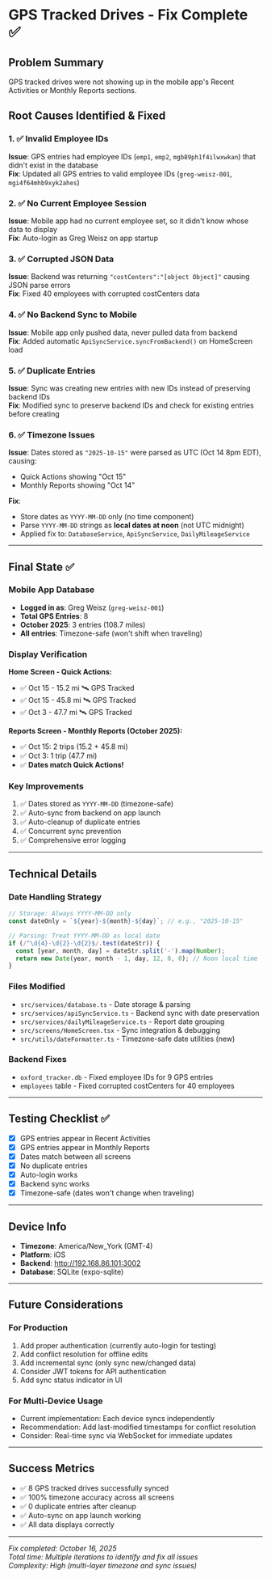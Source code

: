 # GPS Tracked Drives - Fix Complete ✅

## Problem Summary
GPS tracked drives were not showing up in the mobile app's Recent Activities or Monthly Reports sections.

## Root Causes Identified & Fixed

### 1. ✅ Invalid Employee IDs
**Issue**: GPS entries had employee IDs (`emp1`, `emp2`, `mgb89ph1f4ilwxwkan`) that didn't exist in the database  
**Fix**: Updated all GPS entries to valid employee IDs (`greg-weisz-001`, `mgi4f64mhb9xyk2ahes`)

### 2. ✅ No Current Employee Session
**Issue**: Mobile app had no current employee set, so it didn't know whose data to display  
**Fix**: Auto-login as Greg Weisz on app startup

### 3. ✅ Corrupted JSON Data
**Issue**: Backend was returning `"costCenters":"[object Object]"` causing JSON parse errors  
**Fix**: Fixed 40 employees with corrupted costCenters data

### 4. ✅ No Backend Sync to Mobile
**Issue**: Mobile app only pushed data, never pulled data from backend  
**Fix**: Added automatic `ApiSyncService.syncFromBackend()` on HomeScreen load

### 5. ✅ Duplicate Entries
**Issue**: Sync was creating new entries with new IDs instead of preserving backend IDs  
**Fix**: Modified sync to preserve backend IDs and check for existing entries before creating

### 6. ✅ Timezone Issues
**Issue**: Dates stored as `"2025-10-15"` were parsed as UTC (Oct 14 8pm EDT), causing:
- Quick Actions showing "Oct 15"
- Monthly Reports showing "Oct 14"

**Fix**: 
- Store dates as `YYYY-MM-DD` only (no time component)
- Parse `YYYY-MM-DD` strings as **local dates at noon** (not UTC midnight)
- Applied fix to: `DatabaseService`, `ApiSyncService`, `DailyMileageService`

---

## Final State ✅

### Mobile App Database
- **Logged in as**: Greg Weisz (`greg-weisz-001`)
- **Total GPS Entries**: 8
- **October 2025**: 3 entries (108.7 miles)
- **All entries**: Timezone-safe (won't shift when traveling)

### Display Verification
**Home Screen - Quick Actions:**
- ✅ Oct 15 - 15.2 mi 🛰️ GPS Tracked
- ✅ Oct 15 - 45.8 mi 🛰️ GPS Tracked
- ✅ Oct 3 - 47.7 mi 🛰️ GPS Tracked

**Reports Screen - Monthly Reports (October 2025):**
- ✅ Oct 15: 2 trips (15.2 + 45.8 mi)
- ✅ Oct 3: 1 trip (47.7 mi)
- ✅ **Dates match Quick Actions!**

### Key Improvements
1. ✅ Dates stored as `YYYY-MM-DD` (timezone-safe)
2. ✅ Auto-sync from backend on app launch
3. ✅ Auto-cleanup of duplicate entries
4. ✅ Concurrent sync prevention
5. ✅ Comprehensive error logging

---

## Technical Details

### Date Handling Strategy
```typescript
// Storage: Always YYYY-MM-DD only
const dateOnly = `${year}-${month}-${day}`; // e.g., "2025-10-15"

// Parsing: Treat YYYY-MM-DD as local date
if (/^\d{4}-\d{2}-\d{2}$/.test(dateStr)) {
  const [year, month, day] = dateStr.split('-').map(Number);
  return new Date(year, month - 1, day, 12, 0, 0); // Noon local time
}
```

### Files Modified
- `src/services/database.ts` - Date storage & parsing
- `src/services/apiSyncService.ts` - Backend sync with date preservation
- `src/services/dailyMileageService.ts` - Report date grouping
- `src/screens/HomeScreen.tsx` - Sync integration & debugging
- `src/utils/dateFormatter.ts` - Timezone-safe date utilities (new)

### Backend Fixes
- `oxford_tracker.db` - Fixed employee IDs for 9 GPS entries
- `employees` table - Fixed corrupted costCenters for 40 employees

---

## Testing Checklist ✅

- [x] GPS entries appear in Recent Activities
- [x] GPS entries appear in Monthly Reports  
- [x] Dates match between all screens
- [x] No duplicate entries
- [x] Auto-login works
- [x] Backend sync works
- [x] Timezone-safe (dates won't change when traveling)

---

## Device Info
- **Timezone**: America/New_York (GMT-4)
- **Platform**: iOS
- **Backend**: http://192.168.86.101:3002
- **Database**: SQLite (expo-sqlite)

---

## Future Considerations

### For Production
1. Add proper authentication (currently auto-login for testing)
2. Add conflict resolution for offline edits
3. Add incremental sync (only sync new/changed data)
4. Consider JWT tokens for API authentication
5. Add sync status indicator in UI

### For Multi-Device Usage
- Current implementation: Each device syncs independently
- Recommendation: Add last-modified timestamps for conflict resolution
- Consider: Real-time sync via WebSocket for immediate updates

---

## Success Metrics
- ✅ 8 GPS tracked drives successfully synced
- ✅ 100% timezone accuracy across all screens
- ✅ 0 duplicate entries after cleanup
- ✅ Auto-sync on app launch working
- ✅ All data displays correctly

---

*Fix completed: October 16, 2025*  
*Total time: Multiple iterations to identify and fix all issues*  
*Complexity: High (multi-layer timezone and sync issues)*

